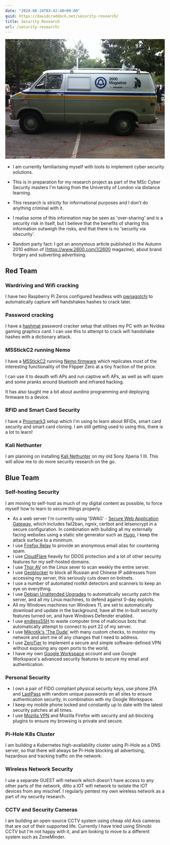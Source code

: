 ```yaml
---
date: "2024-08-24T03:42:48+00:00"
guid: https://davidcraddock.net/security-research/
title: Security Research
url: /security-research/
---
```


![image](2600.jpg)

* I am currently familiarising myself with tools to implement cyber security solutions.

* This is in preparation for my research project as part of the MSc Cyber Security masters I'm taking from the University of London via distance learning.

* This research is strictly for informational purposes and I don't do anything criminal with it.

* I realise some of this information may be seen as 'over-sharing' and is a security risk in itself, but I believe that the benefits of sharing this information outweigh the risks, and that there is no 'security via obscurity'.

* Random party fact: I got an anonymous article published in the Autumn 2010 edition of [https://www.2600.com/](2600 magazine), about brand forgery and subverting advertising.

## Red Team

### Wardriving and Wifi cracking

I have two Raspberry Pi Zeros configured headless with [pwnagotchi](https://pwnagotchi.ai/) to automatically capture wifi handshakes hashes to crack later.

### Password cracking

I have a [hashmat](https://hashcat.net/hashcat/) password cracker setup that utilises my PC with an Nvidea gaming graphics card. I can use this to attempt to crack wifi handshake hashes with a dictionary attack.

### M5StickC2 running Nemo

I have a [M5StickC2](https://shop.m5stack.com/products/m5stickc-plus2-esp32-mini-iot-development-kit) running [Nemo firmware](https://github.com/n0xa/m5stick-nemo) which replicates most of the interesting functionality of the Flipper Zero at a tiny fraction of the price.

I can use it to deauth wifi APs and run captive wifi APs, as well as wifi spam and some pranks around bluetooth and infrared hacking.

It has also taught me a bit about aurdino programming and deploying firmware to a device.

### RFID and Smart Card Security

I have a [Proxmark3](https://en.wikipedia.org/wiki/Proxmark3) setup which I'm using to learn about RFIDs, smart card security and smart card cloning. I am still getting used to using this, there is a lot to learn!

### Kali Nethunter

I am planning on installing [Kali Nethunter](https://www.kali.org/docs/nethunter/) on my old Sony Xperia 1 III. This will allow me to do more security research on the go.

## Blue Team

### Self-hosting Security

I am moving to self-host as much of my digital content as possible, to force myself how to learn to secure things properly.

* As a web server I'm currently using 'SWAG' - [Secure Web Application Gateway](https://hub.docker.com/r/linuxserver/swag), which includes fail2ban, ngnix, certbot and letsencrypt in a secure configuration. In combination with building all my externally facing websites using a static site generator such as [Hugo](https://gohugo.io/), I keep the attack surface to a minimum.
* I use [Firefox Relay](https://relay.firefox.com/accounts/profile/) to provide an anonymous email alias for countering spam.
* I use [CloudFlare](https://www.cloudflare.com) heavily for DDOS protection and a lot of other security features for my self-hosted domains.
* I use [Thor AV](https://www.nextron-systems.com/thor/) on the Linux sever to scan weekly the entire server.
* I use [Geoblocker](https://github.com/friendly-bits/geoblocker-bash) to block all Russian and Chinese IP addresses from accessing my server, this seriously cuts down on botnets.
* I use a number of automated rootkit detectors and scanners to keep an eye on everything.
* I use [Debian Unattended Upgrades](https://wiki.debian.org/UnattendedUpgrades) to automatically security patch the server, and all my Linux machines, to defend against 0-day exploits.
* All my Windows machines run Windows 11, are set to automatically download and update in the background, have all the in-built security features turned on, and have Windows Defender enabled.
* I use [endlessSSH](https://github.com/skeeto/endlessh) to waste computer time of malicious bots that automatically attempt to connect to port 22 of my server.
* I use [Mikrotik's 'The Dude'](https://mikrotik.com/thedude) with many custom checks, to monitor my network and alert me of any changes that I need to address.
* I use [ZeroTier](https://www.zerotier.com/) to implement a secure and simple software-defined VPN without exposing any open ports to the world.
* I have my own [Google Workspace](https://workspace.google.com) account and use Google Workspace's advanced security features to secure my email and authentication.

### Personal Security

* I own a pair of FIDO compliant physical security keys, use phone 2FA and [LastPass](https://www.lastpass.com/) with random unique passwords on all sites to ensure authentication security, in combination with my Google Workspace.
* I keep my mobile phone locked and constantly up to date with the latest security patches at all times.
* I use [Mozilla VPN](https://www.mozilla.org/en-GB/products/vpn/) and Mozilla Firefox with security and ad-blocking plugins to ensure my browsing is private and secure.

### Pi-Hole K8s Cluster

I am building a Kubernetes high-availability cluster using Pi-Hole as a DNS server, so that there will always be Pi-Hole blocking all advertising, hazardous and tracking traffic on the network.

### Wireless Network Security

I use a separate GUEST wifi network which doesn't have access to any other parts of the network, ditto a IOT wifi network to isolate the IOT devices from any mischief. I regularly pentest my own wireless network as a part of my security research.

### CCTV and Security Cameras

I am building an open-source CCTV system using cheap old Axis cameras that are out of their supported life. Currently I have tried using Shinobi CCTV but I'm not happy with it, and am looking to move to a different system such as ZoneMinder.


